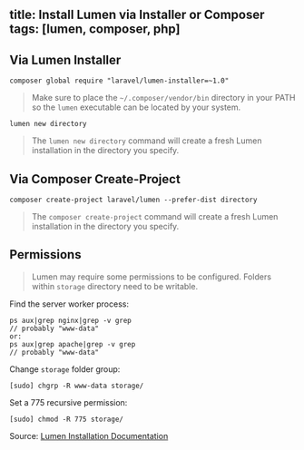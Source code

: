 title: Install Lumen via Installer or Composer
tags: [lumen, composer, php]
---
## Via Lumen Installer

    composer global require "laravel/lumen-installer=~1.0"

> Make sure to place the `~/.composer/vendor/bin` directory in your PATH so the `lumen` executable can be located by your system.

    lumen new directory

> The `lumen new directory` command will create a fresh Lumen installation in the directory you specify.

## Via Composer Create-Project

    composer create-project laravel/lumen --prefer-dist directory

> The `composer create-project` command will create a fresh Lumen installation in the directory you specify.

## Permissions

> Lumen may require some permissions to be configured. Folders within `storage` directory need to be writable.

Find the server worker process:

    ps aux|grep nginx|grep -v grep
    // probably "www-data"
    or:
    ps aux|grep apache|grep -v grep
    // probably "www-data"

Change `storage` folder group:

    [sudo] chgrp -R www-data storage/

Set a 775 recursive permission:

    [sudo] chmod -R 775 storage/

Source: [Lumen Installation Documentation](http://lumen.laravel.com/docs/installation "Lumen Installation Documentation")
